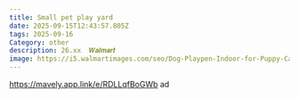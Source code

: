 ```yaml
---
title: Small pet play yard
date: 2025-09-15T12:43:57.805Z
tags: 2025-09-16
Category: other
description: 26.xx  𝑾𝒂𝒍𝒎𝒂𝒓𝒕
image: https://i5.walmartimages.com/seo/Dog-Playpen-Indoor-for-Puppy-Cats-Small-Pet-Tent-Crates-28-7-Breathable-Playpen-Length-for-Pets-up-to-40LBs_08eb149f-58c8-4aa8-99fb-e705a3a3a5e2.4a09d64ab2ded18b05661a654216b501.jpeg?odnHeight=2000&odnWidth=2000&odnBg=FFFFFF
---
```

https://mavely.app.link/e/RDLLqfBoGWb  ad